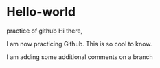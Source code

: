 # Hello-world
practice of github
Hi there,

I am now practicing Github.
This is so cool to know.

I am adding some additional comments on a branch
